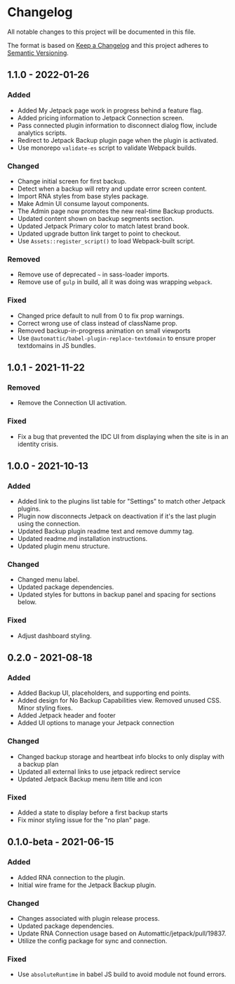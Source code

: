 # Changelog

All notable changes to this project will be documented in this file.

The format is based on [Keep a Changelog](https://keepachangelog.com/en/1.0.0/)
and this project adheres to [Semantic Versioning](https://semver.org/spec/v2.0.0.html).

## 1.1.0 - 2022-01-26
### Added
- Added My Jetpack page work in progress behind a feature flag.
- Added pricing information to Jetpack Connection screen.
- Pass connected plugin information to disconnect dialog flow, include analytics scripts.
- Redirect to Jetpack Backup plugin page when the plugin is activated.
- Use monorepo `validate-es` script to validate Webpack builds.

### Changed
- Change initial screen for first backup.
- Detect when a backup will retry and update error screen content.
- Import RNA styles from base styles package.
- Make Admin UI consume layout components.
- The Admin page now promotes the new real-time Backup products.
- Updated content shown on backup segments section.
- Updated Jetpack Primary color to match latest brand book.
- Updated upgrade button link target to point to checkout.
- Use `Assets::register_script()` to load Webpack-built script.

### Removed
- Remove use of deprecated `~` in sass-loader imports.
- Remove use of `gulp` in build, all it was doing was wrapping `webpack`.

### Fixed
- Changed price default to null from 0 to fix prop warnings.
- Correct wrong use of class instead of className prop.
- Removed backup-in-progress animation on small viewports
- Use `@automattic/babel-plugin-replace-textdomain` to ensure proper textdomains in JS bundles.

## 1.0.1 - 2021-11-22
### Removed
- Remove the Connection UI activation.

### Fixed
- Fix a bug that prevented the IDC UI from displaying when the site is in an identity crisis.

## 1.0.0 - 2021-10-13
### Added
- Added link to the plugins list table for "Settings" to match other Jetpack plugins.
- Plugin now disconnects Jetpack on deactivation if it's the last plugin using the connection.
- Updated Backup plugin readme text and remove dummy tag.
- Updated readme.md installation instructions.
- Updated plugin menu structure.

### Changed
- Changed menu label.
- Updated package dependencies.
- Updated styles for buttons in backup panel and spacing for sections below.

### Fixed
- Adjust dashboard styling.

## 0.2.0 - 2021-08-18
### Added
- Added Backup UI, placeholders, and supporting end points.
- Added design for No Backup Capabilities view. Removed unused CSS. Minor styling fixes.
- Added Jetpack header and footer
- Added UI options to manage your Jetpack connection

### Changed
- Changed backup storage and heartbeat info blocks to only display with a backup plan
- Updated all external links to use jetpack redirect service
- Updated Jetpack Backup menu item title and icon

### Fixed
- Added a state to display before a first backup starts
- Fix minor styling issue for the "no plan" page.

## 0.1.0-beta - 2021-06-15
### Added
- Added RNA connection to the plugin.
- Initial wire frame for the Jetpack Backup plugin.

### Changed
- Changes associated with plugin release process.
- Updated package dependencies.
- Update RNA Connection usage based on Automattic/jetpack/pull/19837.
- Utilize the config package for sync and connection.

### Fixed
- Use `absoluteRuntime` in babel JS build to avoid module not found errors.

